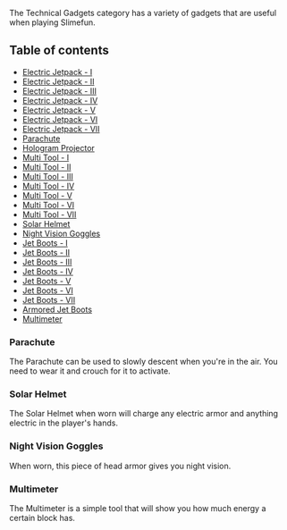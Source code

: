 The Technical Gadgets category has a variety of gadgets that are useful when playing Slimefun.  

## Table of contents
* [Electric Jetpack - I](https://github.com/Slimefun/Slimefun4/wiki/Jetpacks)
* [Electric Jetpack - II](https://github.com/Slimefun/Slimefun4/wiki/Jetpacks)
* [Electric Jetpack - III](https://github.com/Slimefun/Slimefun4/wiki/Jetpacks)
* [Electric Jetpack - IV](https://github.com/Slimefun/Slimefun4/wiki/Jetpacks)
* [Electric Jetpack - V](https://github.com/Slimefun/Slimefun4/wiki/Jetpacks)
* [Electric Jetpack - VI](https://github.com/Slimefun/Slimefun4/wiki/Jetpacks)
* [Electric Jetpack - VII](https://github.com/Slimefun/Slimefun4/wiki/Jetpacks)
* [Parachute](https://github.com/Slimefun/Slimefun4/wiki/Technical-Gadgets#parachute)
* [Hologram Projector](https://github.com/Slimefun/Slimefun4/wiki/Hologram-Projector)
* [Multi Tool - I](https://github.com/Slimefun/Slimefun4/wiki/Multi-Tools)
* [Multi Tool - II](https://github.com/Slimefun/Slimefun4/wiki/Multi-Tools)
* [Multi Tool - III](https://github.com/Slimefun/Slimefun4/wiki/Multi-Tools)
* [Multi Tool - IV](https://github.com/Slimefun/Slimefun4/wiki/Multi-Tools)
* [Multi Tool - V](https://github.com/Slimefun/Slimefun4/wiki/Multi-Tools)
* [Multi Tool - VI](https://github.com/Slimefun/Slimefun4/wiki/Multi-Tools)
* [Multi Tool - VII](https://github.com/Slimefun/Slimefun4/wiki/Multi-Tools)
* [Solar Helmet](https://github.com/Slimefun/Slimefun4/wiki/Technical-Gadgets#solar-helmet)
* [Night Vision Goggles](https://github.com/Slimefun/Slimefun4/wiki/Technical-Gadgets#night-vision-goggles)
* [Jet Boots - I](https://github.com/Slimefun/Slimefun4/wiki/Jet-Boots)
* [Jet Boots - II](https://github.com/Slimefun/Slimefun4/wiki/Jet-Boots)
* [Jet Boots - III](https://github.com/Slimefun/Slimefun4/wiki/Jet-Boots)
* [Jet Boots - IV](https://github.com/Slimefun/Slimefun4/wiki/Jet-Boots)
* [Jet Boots - V](https://github.com/Slimefun/Slimefun4/wiki/Jet-Boots)
* [Jet Boots - VI](https://github.com/Slimefun/Slimefun4/wiki/Jet-Boots)
* [Jet Boots - VII](https://github.com/Slimefun/Slimefun4/wiki/Jet-Boots)
* [Armored Jet Boots](https://github.com/Slimefun/Slimefun4/wiki/Jet-Boots)
* [Multimeter](https://github.com/Slimefun/Slimefun4/wiki/Technical-Gadgets#multimeter)

### Parachute
The Parachute can be used to slowly descent when you're in the air. You need to wear it and crouch for it to activate.

### Solar Helmet
The Solar Helmet when worn will charge any electric armor and anything electric in the player's hands.

### Night Vision Goggles
When worn, this piece of head armor gives you night vision.

### Multimeter
The Multimeter is a simple tool that will show you how much energy a certain block has.
